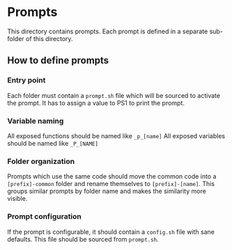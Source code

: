 # Prompts
This directory contains prompts. Each prompt is defined in a separate sub-folder of this directory.

## How to define prompts
### Entry point
Each folder must contain a `prompt.sh` file which will be sourced to activate the prompt. It has to assign a value to PS1 to print the prompt.

### Variable naming
All exposed functions should be named like `_p_[name]`
All exposed variables should be named like `_P_[NAME]`

### Folder organization
Prompts which use the same code should move the common code into a `[prefix]-common` folder and rename themselves to `[prefix]-[name]`. This groups similar prompts by folder name and makes the similarity more visible.

### Prompt configuration
If the prompt is configurable, it should contain a `config.sh` file with sane defaults. This file should be sourced from `prompt.sh`.
